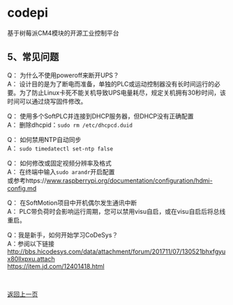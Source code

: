 # codepi  

基于树莓派CM4模块的开源工业控制平台 

## 5、常见问题  

Q：	为什么不使用poweroff来断开UPS？  
A：	设计目的是为了断电而准备，单独的PLC或运动控制器没有长时间运行的必要。为了防止Linux卡死不能关机导致UPS电量耗尽，规定关机拥有30秒时间，该时间可以通过烧写固件修改。  

Q：	使用多个SoftPLC并连接到DHCP服务器，但DHCP没有正确配置  
A：	删除dhcpid：```sudo rm /etc/dhcpcd.duid ``` 

Q：	如何禁用NTP自动同步  
A：	```sudo timedatectl set-ntp false ``` 

Q：	如何修改或固定视频分辨率及格式  
A：	在终端中输入```sudo arandr```开启配置  
	或参考https://www.raspberrypi.org/documentation/configuration/hdmi-config.md  

Q：	在SoftMotion项目中开机偶尔发生通讯中断  
A：	PLC带负荷时会影响运行周期，您可以禁用visu自启，或在visu自启后将总线重启。  
  
Q：我是新手，如何开始学习CoDeSys？  
A：参阅以下链接  
http://bbs.hicodesys.com/data/attachment/forum/201711/07/130521bhxfgyux80llxpxu.attach  
https://item.jd.com/12401418.html  


</br>

[返回上一页](https://github.com/feecat/codepi)
